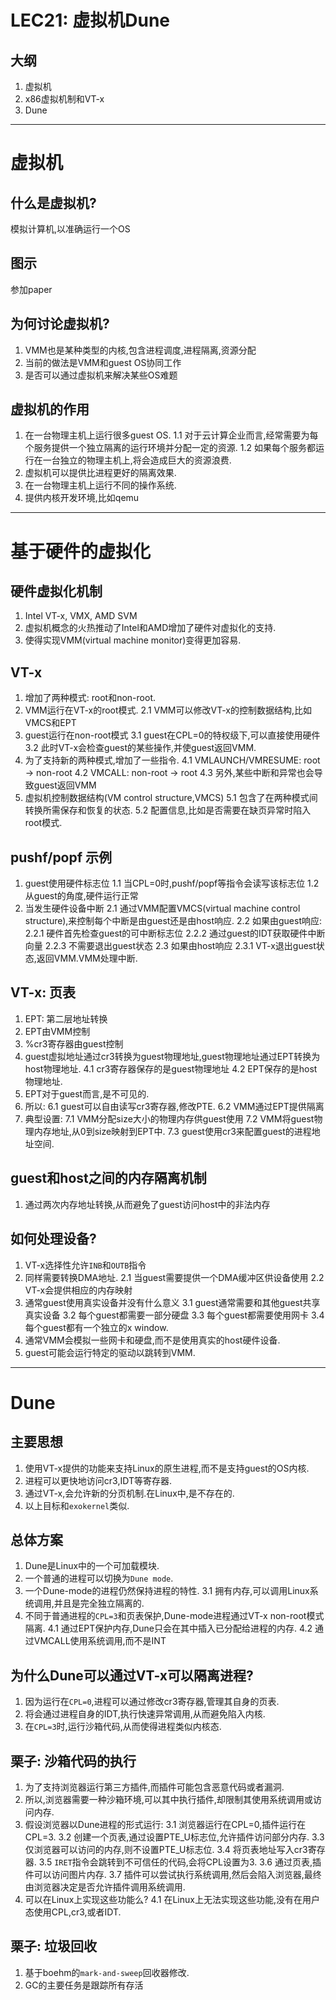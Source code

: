 # LEC21: 虚拟机Dune

## 大纲
1. 虚拟机
2. x86虚拟机制和VT-x
3. Dune

---

# 虚拟机

## 什么是虚拟机?
模拟计算机,以准确运行一个OS

## 图示
参加paper

## 为何讨论虚拟机?
1. VMM也是某种类型的内核,包含进程调度,进程隔离,资源分配
2. 当前的做法是VMM和guest OS协同工作
3. 是否可以通过虚拟机来解决某些OS难题

## 虚拟机的作用
1. 在一台物理主机上运行很多guest OS.
  1.1 对于云计算企业而言,经常需要为每个服务提供一个独立隔离的运行环境并分配一定的资源.
  1.2 如果每个服务都运行在一台独立的物理主机上,将会造成巨大的资源浪费.
2. 虚拟机可以提供比进程更好的隔离效果.
3. 在一台物理主机上运行不同的操作系统.
4. 提供内核开发环境,比如qemu

---

# 基于硬件的虚拟化

## 硬件虚拟化机制
1. Intel VT-x, VMX, AMD SVM
2. 虚拟机概念的火热推动了Intel和AMD增加了硬件对虚拟化的支持.
3. 使得实现VMM(virtual machine monitor)变得更加容易.

## VT-x
1. 增加了两种模式: root和non-root.
2. VMM运行在VT-x的root模式.
  2.1 VMM可以修改VT-x的控制数据结构,比如VMCS和EPT
3. guest运行在non-root模式
  3.1 guest在CPL=0的特权级下,可以直接使用硬件
  3.2 此时VT-x会检查guest的某些操作,并使guest返回VMM.
4. 为了支持新的两种模式,增加了一些指令.
  4.1 VMLAUNCH/VMRESUME: root -> non-root
  4.2 VMCALL: non-root -> root
  4.3 另外,某些中断和异常也会导致guest返回VMM
5. 虚拟机控制数据结构(VM control structure,VMCS)
  5.1 包含了在两种模式间转换所需保存和恢复的状态.
  5.2 配置信息,比如是否需要在缺页异常时陷入root模式.

## pushf/popf 示例
1. guest使用硬件标志位
  1.1 当CPL=0时,pushf/popf等指令会读写该标志位
  1.2 从guest的角度,硬件运行正常
2. 当发生硬件设备中断
  2.1 通过VMM配置VMCS(virtual machine control structure),来控制每个中断是由guest还是由host响应.
  2.2 如果由guest响应:
    2.2.1 硬件首先检查guest的可中断标志位
    2.2.2 通过guest的IDT获取硬件中断向量
    2.2.3 不需要退出guest状态
  2.3 如果由host响应
    2.3.1 VT-x退出guest状态,返回VMM.VMM处理中断.

## VT-x: 页表
1. EPT: 第二层地址转换
2. EPT由VMM控制
3. %cr3寄存器由guest控制
4. guest虚拟地址通过cr3转换为guest物理地址,guest物理地址通过EPT转换为host物理地址.
  4.1 cr3寄存器保存的是guest物理地址
  4.2 EPT保存的是host物理地址.
5. EPT对于guest而言,是不可见的.
6. 所以:
  6.1 guest可以自由读写cr3寄存器,修改PTE.
  6.2 VMM通过EPT提供隔离
7. 典型设置:
  7.1 VMM分配size大小的物理内存供guest使用
  7.2 VMM将guest物理内存地址,从0到size映射到EPT中.
  7.3 guest使用cr3来配置guest的进程地址空间.

## guest和host之间的内存隔离机制
1. 通过两次内存地址转换,从而避免了guest访问host中的非法内存

## 如何处理设备?
1. VT-x选择性允许`INB`和`OUTB`指令
2. 同样需要转换DMA地址.
  2.1 当guest需要提供一个DMA缓冲区供设备使用
  2.2 VT-x会提供相应的内存映射
3. 通常guest使用真实设备并没有什么意义
  3.1 guest通常需要和其他guest共享真实设备
  3.2 每个guest都需要一部分硬盘
  3.3 每个guest都需要使用网卡
  3.4 每个guest都有一个独立的x window.
4. 通常VMM会模拟一些网卡和硬盘,而不是使用真实的host硬件设备.
5. guest可能会运行特定的驱动以跳转到VMM.

---

# Dune

## 主要思想
1. 使用VT-x提供的功能来支持Linux的原生进程,而不是支持guest的OS内核.
2. 进程可以更快地访问cr3,IDT等寄存器.
3. 通过VT-x,会允许新的分页机制.在Linux中,是不存在的.
4. 以上目标和`exokernel`类似.

## 总体方案
1. Dune是Linux中的一个可加载模块.
2. 一个普通的进程可以切换为`Dune mode`.
3. 一个Dune-mode的进程仍然保持进程的特性.
  3.1 拥有内存,可以调用Linux系统调用,并且是完全独立隔离的.
4. 不同于普通进程的`CPL=3`和页表保护,Dune-mode进程通过VT-x non-root模式隔离.
  4.1 通过EPT保护内存,Dune只会在其中插入已分配给进程的内存.
  4.2 通过VMCALL使用系统调用,而不是INT


## 为什么Dune可以通过VT-x可以隔离进程?
1. 因为运行在`CPL=0`,进程可以通过修改cr3寄存器,管理其自身的页表.
2. 将会通过进程自身的IDT,执行快速异常调用,从而避免陷入内核.
3. 在`CPL=3`时,运行沙箱代码,从而使得进程类似内核态.

## 栗子: 沙箱代码的执行
1. 为了支持浏览器运行第三方插件,而插件可能包含恶意代码或者漏洞.
2. 所以,浏览器需要一种沙箱环境,可以其中执行插件,却限制其使用系统调用或访问内存.
3. 假设浏览器以Dune进程的形式运行:
  3.1 浏览器运行在CPL=0,插件运行在CPL=3.
  3.2 创建一个页表,通过设置PTE_U标志位,允许插件访问部分内存.
  3.3 仅浏览器可以访问的内存,则不设置PTE_U标志位.
  3.4 将页表地址写入cr3寄存器.
  3.5 `IRET`指令会跳转到不可信任的代码,会将CPL设置为3.
  3.6 通过页表,插件可以访问图片内存.
  3.7 插件可以尝试执行系统调用,然后会陷入浏览器,最终由浏览器决定是否允许插件调用系统调用.
4. 可以在Linux上实现这些功能么?
  4.1 在Linux上无法实现这些功能,没有在用户态使用CPL,cr3,或者IDT.

## 栗子: 垃圾回收
1. 基于boehm的`mark-and-sweep`回收器修改.
2. GC的主要任务是跟踪所有存活
